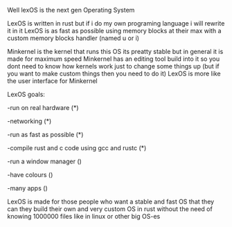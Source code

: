 Well lexOS is the next gen Operating System

LexOS is written in rust but if i do my own programing language i will rewrite it in it
LexOS is as fast as possible using memory blocks at their max with a custom memory blocks handler (named u or i)

Minkernel is the kernel that runs this OS its preatty stable but in general it is made for maximum speed
Minkernel has an editing tool build into it so you dont need to know how kernels work just to change some things up (but if you want to make custom things then you need to do it)
LexOS is more like the user interface for Minkernel

LexOS goals:

-run on real hardware (*)


-networking (*)

-run as fast as possible (*)

-compile rust and c code using gcc and rustc (*)

-run a window manager ()

-have colours ()

-many apps ()



LexOS is made for those people who want a stable and fast OS that they can they build their own and very custom OS in rust without the need of knowing 1000000 files like in linux or other big OS-es
